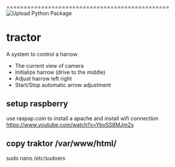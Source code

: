 [Traktor]: https://github.com/hfrebort/traktor
===============================================
![Upload Python Package](https://github.com/hfrebort/traktor/workflows/Upload%20Python%20Package/badge.svg)

# tractor
A system to control a harrow 
- The current view of camera
- Initialize harrow (drive to the middle)
- Adjust harrow left right
- Start/Stop automatic arrow adjustment


## setup raspberry ##
use raspap.com to install a apache and install wifi connection
https://www.youtube.com/watch?v=YbvSS8MJm2s

## copy traktor /var/www/html/ ## 

sudo nano /etc/sudoers
